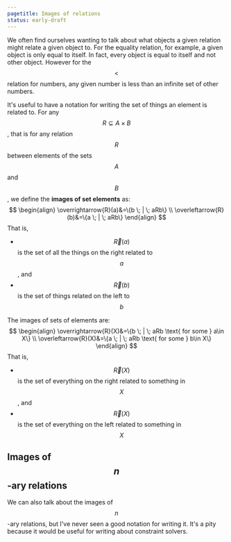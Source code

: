 ```yaml
---
pagetitle: Images of relations
status: early-draft
---
```

We often find ourselves wanting to talk about what objects a given relation might relate a given object to.  For the equality relation, for example, a given object is only equal to itself.  In fact, every object is equal to itself and not other object.  However for the $$<$$ relation for numbers, any given number is less than an infinite set of other numbers.

It's useful to have a notation for writing the set of things an element is related to.  For any $$R\subseteq A\times B$$, that is for any relation $$R$$ between elements of the sets $$A$$ and $$B$$, we define the **images of set elements** as:
$$
\begin{align}
\overrightarrow{R}(a)&=\{b \; | \; aRb\} \\
\overleftarrow{R}(b)&=\{a \; | \; aRb\}
\end{align}
$$
That is, 

* $$\overrightarrow{R}(a)$$ is the set of all the things on the right related to $$a$$, and
* $$\overleftarrow{R}(b)$$ is the set of things related on the left to $$b$$

The images of sets of elements are:
$$
\begin{align}
\overrightarrow{R}(X)&=\{b \; | \;  aRb \text{ for some } a\in X\} \\
\overleftarrow{R}(X)&=\{a \; | \; aRb \text{ for some } b\in X\}
\end{align}
$$
That is,

* $$\overrightarrow{R}(X)$$ is the set of everything on the right related to something in $$X$$, and
* $$\overleftarrow{R}(X)$$ is the set of everything on the left related to something in $$X$$

## Images of $$n$$-ary relations

We can also talk about the images of $$n$$-ary relations, but I've never seen a good notation for writing it.  It's a pity because it would be useful for writing about constraint solvers.